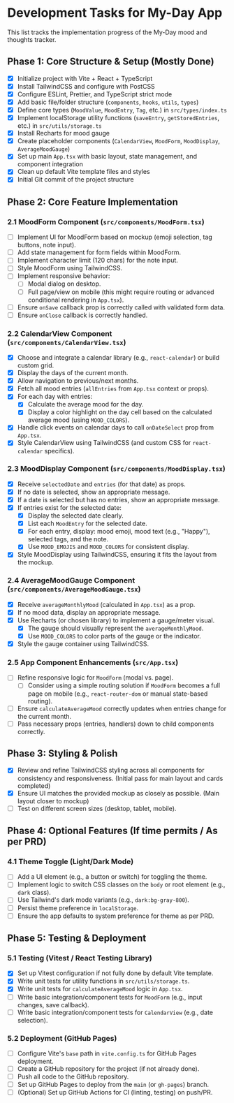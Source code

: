 # Development Tasks for My-Day App

This list tracks the implementation progress of the My-Day mood and thoughts tracker.

## Phase 1: Core Structure & Setup (Mostly Done)

- [x] Initialize project with Vite + React + TypeScript
- [x] Install TailwindCSS and configure with PostCSS
- [x] Configure ESLint, Prettier, and TypeScript strict mode
- [x] Add basic file/folder structure (`components`, `hooks`, `utils`, `types`)
- [x] Define core types (`MoodValue`, `MoodEntry`, `Tag`, etc.) in `src/types/index.ts`
- [x] Implement localStorage utility functions (`saveEntry`, `getStoredEntries`, etc.) in `src/utils/storage.ts`
- [x] Install Recharts for mood gauge
- [x] Create placeholder components (`CalendarView`, `MoodForm`, `MoodDisplay`, `AverageMoodGauge`)
- [x] Set up main `App.tsx` with basic layout, state management, and component integration
- [x] Clean up default Vite template files and styles
- [x] Initial Git commit of the project structure

## Phase 2: Core Feature Implementation

### 2.1 MoodForm Component (`src/components/MoodForm.tsx`)
- [ ] Implement UI for MoodForm based on mockup (emoji selection, tag buttons, note input).
- [ ] Add state management for form fields within MoodForm.
- [ ] Implement character limit (120 chars) for the note input.
- [ ] Style MoodForm using TailwindCSS.
- [ ] Implement responsive behavior:
    - [ ] Modal dialog on desktop.
    - [ ] Full page/view on mobile (this might require routing or advanced conditional rendering in `App.tsx`).
- [ ] Ensure `onSave` callback prop is correctly called with validated form data.
- [ ] Ensure `onClose` callback is correctly handled.

### 2.2 CalendarView Component (`src/components/CalendarView.tsx`)
- [x] Choose and integrate a calendar library (e.g., `react-calendar`) or build custom grid.
- [x] Display the days of the current month.
- [x] Allow navigation to previous/next months.
- [x] Fetch all mood entries (`allEntries` from `App.tsx` context or props).
- [x] For each day with entries:
    - [x] Calculate the average mood for the day.
    - [x] Display a color highlight on the day cell based on the calculated average mood (using `MOOD_COLORS`).
- [x] Handle click events on calendar days to call `onDateSelect` prop from `App.tsx`.
- [x] Style CalendarView using TailwindCSS (and custom CSS for `react-calendar` specifics).

### 2.3 MoodDisplay Component (`src/components/MoodDisplay.tsx`)
- [x] Receive `selectedDate` and `entries` (for that date) as props.
- [x] If no date is selected, show an appropriate message.
- [x] If a date is selected but has no entries, show an appropriate message.
- [x] If entries exist for the selected date:
    - [x] Display the selected date clearly.
    - [x] List each `MoodEntry` for the selected date.
    - [x] For each entry, display: mood emoji, mood text (e.g., "Happy"), selected tags, and the note.
    - [x] Use `MOOD_EMOJIS` and `MOOD_COLORS` for consistent display.
- [x] Style MoodDisplay using TailwindCSS, ensuring it fits the layout from the mockup.

### 2.4 AverageMoodGauge Component (`src/components/AverageMoodGauge.tsx`)
- [x] Receive `averageMonthlyMood` (calculated in `App.tsx`) as a prop.
- [x] If no mood data, display an appropriate message.
- [x] Use Recharts (or chosen library) to implement a gauge/meter visual.
    - [x] The gauge should visually represent the `averageMonthlyMood`.
    - [x] Use `MOOD_COLORS` to color parts of the gauge or the indicator.
- [x] Style the gauge container using TailwindCSS.

### 2.5 App Component Enhancements (`src/App.tsx`)
- [ ] Refine responsive logic for `MoodForm` (modal vs. page).
    - [ ] Consider using a simple routing solution if `MoodForm` becomes a full page on mobile (e.g., `react-router-dom` or manual state-based routing).
- [ ] Ensure `calculateAverageMood` correctly updates when entries change for the current month.
- [ ] Pass necessary props (entries, handlers) down to child components correctly.

## Phase 3: Styling & Polish

- [x] Review and refine TailwindCSS styling across all components for consistency and responsiveness. (Initial pass for main layout and cards completed)
- [x] Ensure UI matches the provided mockup as closely as possible. (Main layout closer to mockup)
- [ ] Test on different screen sizes (desktop, tablet, mobile).

## Phase 4: Optional Features (If time permits / As per PRD)

### 4.1 Theme Toggle (Light/Dark Mode)
- [ ] Add a UI element (e.g., a button or switch) for toggling the theme.
- [ ] Implement logic to switch CSS classes on the `body` or root element (e.g., `dark` class).
- [ ] Use Tailwind's dark mode variants (e.g., `dark:bg-gray-800`).
- [ ] Persist theme preference in `localStorage`.
- [ ] Ensure the app defaults to system preference for theme as per PRD.

## Phase 5: Testing & Deployment

### 5.1 Testing (Vitest / React Testing Library)
- [x] Set up Vitest configuration if not fully done by default Vite template.
- [x] Write unit tests for utility functions in `src/utils/storage.ts`.
- [x] Write unit tests for `calculateAverageMood` logic in `App.tsx`.
- [ ] Write basic integration/component tests for `MoodForm` (e.g., input changes, save callback).
- [ ] Write basic integration/component tests for `CalendarView` (e.g., date selection).

### 5.2 Deployment (GitHub Pages)
- [ ] Configure Vite's `base` path in `vite.config.ts` for GitHub Pages deployment.
- [ ] Create a GitHub repository for the project (if not already done).
- [ ] Push all code to the GitHub repository.
- [ ] Set up GitHub Pages to deploy from the `main` (or `gh-pages`) branch.
- [ ] (Optional) Set up GitHub Actions for CI (linting, testing) on push/PR. 